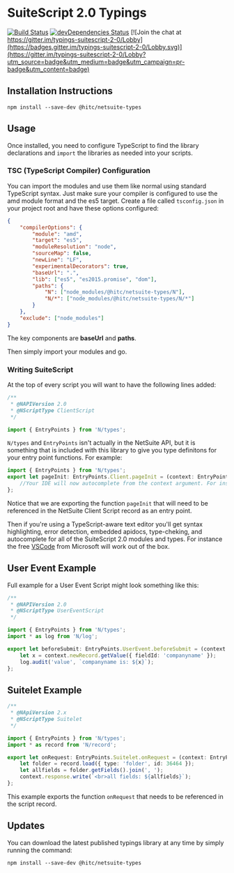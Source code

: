 # SuiteScript 2.0 Typings

[![Build Status](https://travis-ci.org/headintheclouddev/typings-suitescript-2.0.png?branch=master)](https://travis-ci.org/headintheclouddev/typings-suitescript-2.0)
[![devDependencies Status](https://david-dm.org/headintheclouddev/typings-suitescript-2.0/dev-status.svg)](https://david-dm.org/headintheclouddev/typings-suitescript-2.0?type=dev)
[![Join the chat at https://gitter.im/typings-suitescript-2-0/Lobby](https://badges.gitter.im/typings-suitescript-2-0/Lobby.svg)](https://gitter.im/typings-suitescript-2-0/Lobby?utm_source=badge&utm_medium=badge&utm_campaign=pr-badge&utm_content=badge)

## Installation Instructions

`npm install --save-dev @hitc/netsuite-types`

## Usage

Once installed, you need to configure TypeScript to find the library declarations and `import` the libraries as needed
into your scripts.

### TSC (TypeScript Compiler) Configuration

You can import the modules and use them like normal using standard TypeScript syntax. Just make sure your compiler is configured to use the amd module format and the es5 target. Create a file called `tsconfig.json` in your project root and have these options configured:

```json
{
    "compilerOptions": {
        "module": "amd",
        "target": "es5",
        "moduleResolution": "node",
        "sourceMap": false,
        "newLine": "LF",
        "experimentalDecorators": true,
        "baseUrl": ".",
        "lib": ["es5", "es2015.promise", "dom"],
        "paths": {
            "N": ["node_modules/@hitc/netsuite-types/N"],
            "N/*": ["node_modules/@hitc/netsuite-types/N/*"]
        }
    },
    "exclude": ["node_modules"]
}
```

The key components are **baseUrl** and **paths**.

Then simply import your modules and go.

### Writing SuiteScript

At the top of every script you will want to have the following lines added:

```typescript
/**
 * @NAPIVersion 2.0
 * @NScriptType ClientScript
 */

import { EntryPoints } from 'N/types';
```

`N/types` and `EntryPoints` isn't actually in the NetSuite API, but it is something that is included with this library to give you type definitons for your entry point functions. For example:

```typescript
import { EntryPoints } from 'N/types';
export let pageInit: EntryPoints.Client.pageInit = (context: EntryPoints.Client.pageInitContext) => {
    //Your IDE will now autocomplete from the context argument. For instance use this to access context.mode and context.currentRecord in this pageInit example
};
```

Notice that we are exporting the function `pageInit` that will need to be referenced in the NetSuite Client Script record as an entry point.

Then if you're using a TypeScript-aware text editor you'll get syntax highlighting, error detection, embedded apidocs, type-cheking, and autocomplete for all of the SuiteScript 2.0 modules and types. For instance the free [VSCode](https://code.visualstudio.com/) from Microsoft will work out of the box.

## User Event Example

Full example for a User Event Script might look something like this:

```typescript
/**
 * @NAPIVersion 2.0
 * @NScriptType UserEventScript
 */

import { EntryPoints } from 'N/types';
import * as log from 'N/log';

export let beforeSubmit: EntryPoints.UserEvent.beforeSubmit = (context: EntryPoints.UserEvent.beforeSubmitContext) => {
    let x = context.newRecord.getValue({ fieldId: 'companyname' });
    log.audit('value', `companyname is: ${x}`);
};
```

## Suitelet Example

```typescript
/**
 * @NApiVersion 2.x
 * @NScriptType Suitelet
 */

import { EntryPoints } from 'N/types';
import * as record from 'N/record';

export let onRequest: EntryPoints.Suitelet.onRequest = (context: EntryPoints.Suitelet.onRequestContext) => {
    let folder = record.load({ type: 'folder', id: 36464 });
    let allfields = folder.getFields().join(', ');
    context.response.write(`<br>all fields: ${allfields}`);
};
```

This example exports the function `onRequest` that needs to be referenced in the script record.

## Updates

You can download the latest published typings library at any time by simply running the command:

`npm install --save-dev @hitc/netsuite-types`
